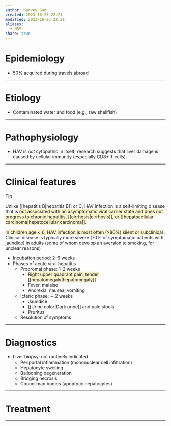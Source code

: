 ```yaml
---
author: Harvey Guo
created: 2023-10-23 22:21
modified: 2023-10-23 22:21
aliases:
  - HAV
share: true
---
```

# Epidemiology
- 50% acquired during travels abroad

---
# Etiology
- Contaminated water and food (e.g., raw shellfish)

---
# Pathophysiology
- HAV is not cytopathic in itself; research suggests that liver damage is caused by cellular immunity (especially CD8+ T cells).

---
# Clinical features
>[!tip] 
>Unlike [[hepatitis B|hepatitis B]] or C, HAV infection is a self-limiting disease that is <span style="background:rgba(240, 200, 0, 0.2)">not associated with an asymptomatic viral carrier state and does not progress to chronic hepatitis, [[cirrhosis|cirrhosis]], or [[hepatocellular carcinoma|hepatocellular carcinoma]].</span>

<span style="background:rgba(240, 200, 0, 0.2)">In children age &lt; 6, HAV infection is most often (>80%) silent or subclinical</span> . Clinical disease is typically more severe (70% of symptomatic patients with jaundice) in adults (some of whom develop an aversion to smoking, for unclear reasons)

- Incubation period: 2–6 weeks
- Phases of acute viral hepatitis 
	- Prodromal phase: 1–2 weeks
		- <span style="background:rgba(240, 200, 0, 0.2)">Right upper quadrant pain, tender [[hepatomegaly|hepatomegaly]]</span>
		- Fever, malaise
		- Anorexia, nausea, vomiting
	- Icteric phase: ∼ 2 weeks 
		- Jaundice
		- [[Urine color|Dark urine]] and pale stools 
		- Pruritus
	- Resolution of symptoms

---
# Diagnostics
- Liver biopsy: not routinely indicated
	- Periportal inflammation (mononuclear cell infiltration)
	- Hepatocyte swelling
	- Ballooning degeneration
	- Bridging necrosis
	- Councilman bodies (apoptotic hepatocytes)

---
# Treatment


---
